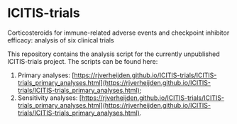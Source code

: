 # ICITIS-trials
Corticosteroids for immune-related adverse events and checkpoint inhibitor efficacy: analysis of six clinical trials

This repository contains the analysis script for the currently unpublished ICITIS-trials project. The scripts can be found here:
1. Primary analyses: [https://rjverheijden.github.io/ICITIS-trials/ICITIS-trials_primary_analyses.html](https://rjverheijden.github.io/ICITIS-trials/ICITIS-trials_primary_analyses.html);
2. Sensitivity analyses: [https://rjverheijden.github.io/ICITIS-trials/ICITIS-trials_primary_analyses.html](https://rjverheijden.github.io/ICITIS-trials/ICITIS-trials_primary_analyses.html).
